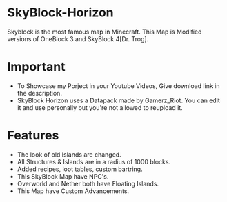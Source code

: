 # SkyBlock-Horizon
Skyblock is the most famous map in Minecraft. This Map is Modified versions of OneBlock 3 and SkyBlock 4[Dr. Trog].

# Important
* To Showcase my Porject in your Youtube Videos, Give download link in the description.
* SkyBlock Horizon uses a Datapack made by Gamerz_Riot. You can edit it and use personally but you're not allowed to reupload it.

# Features
* The look of old Islands are changed.
* All Structures & Islands are in a radius of 1000 blocks.
* Added recipes, loot tables, custom bartring.
* This SkyBlock Map have NPC's.
* Overworld and Nether both have Floating Islands.
* This Map have Custom Advancements.
